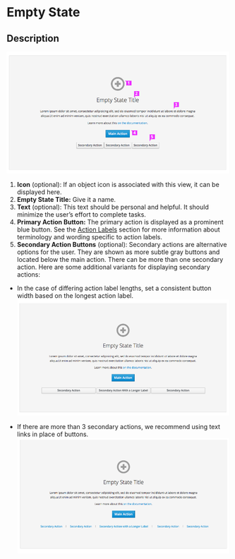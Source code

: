 # Empty State

## Description

![Empty State with Callouts](img/empty-state-new.png)

1. **Icon** (optional): If an object icon is associated with this view, it can be displayed here.
1. **Empty State Title:** Give it a name.
1. **Text** (optional): This text should be personal and helpful. It should minimize the user’s effort to complete tasks.
1. **Primary Action Button:** The primary action is displayed as a prominent blue button. See the [Action Labels](http://www.patternfly.org/styles/terminology-and-wording/#action-labels) section for more information about terminology and wording specific to action labels.
1. **Secondary Action Buttons** (optional): Secondary actions are alternative options for the user. They are shown as more subtle gray buttons and located below the main action. There can be more than one secondary action. Here are some additional variants for displaying secondary actions:


  - In the case of differing action label lengths, set a consistent button width based on the longest action label.
  ![multiple secondary button style](img/secondary-button-style.png)

  - If there are more than 3 secondary actions, we recommend using text links in place of buttons.
  ![multiple textlink button style](img/textlink-button-style.png)
